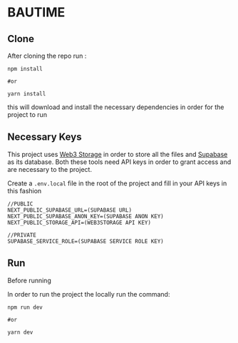 # BAUTIME
## Clone
After cloning the repo run :

```
npm install

#or

yarn install
```

this will download and install the necessary dependencies in order for the project to run

## Necessary Keys
This project uses [Web3 Storage](https://web3.storage) in order to store all the files and [Supabase](https://supabase.com) as its database. Both these tools need API keys in order to grant access and are necessary to the project.

Create a ```.env.local``` file in the root of the project and fill in your API keys in this fashion

```
//PUBLIC
NEXT_PUBLIC_SUPABASE_URL=(SUPABASE URL)
NEXT_PUBLIC_SUPABASE_ANON_KEY=(SUPABASE ANON KEY)
NEXT_PUBLIC_STORAGE_API=(WEB3STORAGE API KEY)

//PRIVATE
SUPABASE_SERVICE_ROLE=(SUPABASE SERVICE ROLE KEY)
```


## Run
Before running


In order to run the project the locally run the command:

```
npm run dev

#or

yarn dev
```

